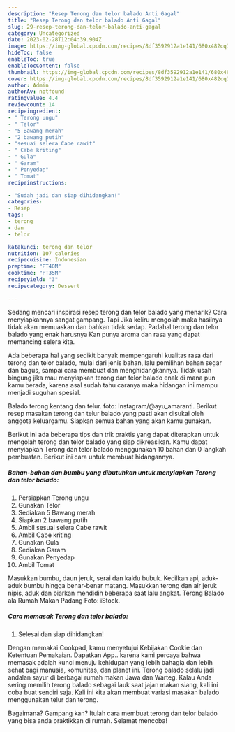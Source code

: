 ```yaml
---
description: "Resep Terong dan telor balado Anti Gagal"
title: "Resep Terong dan telor balado Anti Gagal"
slug: 29-resep-terong-dan-telor-balado-anti-gagal
category: Uncategorized
date: 2023-02-28T12:04:39.904Z
image: https://img-global.cpcdn.com/recipes/8df3592912a1e141/680x482cq70/terong-dan-telor-balado-foto-resep-utama.jpg
hideToc: false
enableToc: true
enableTocContent: false
thumbnail: https://img-global.cpcdn.com/recipes/8df3592912a1e141/680x482cq70/terong-dan-telor-balado-foto-resep-utama.jpg
cover: https://img-global.cpcdn.com/recipes/8df3592912a1e141/680x482cq70/terong-dan-telor-balado-foto-resep-utama.jpg
author: Admin
authorAv: notfound
ratingvalue: 4.4
reviewcount: 14
recipeingredient:
- " Terong ungu"
- " Telor"
- "5 Bawang merah"
- "2 bawang putih"
- "sesuai selera Cabe rawit"
- " Cabe kriting"
- " Gula"
- " Garam"
- " Penyedap"
- " Tomat"
recipeinstructions:

- "Sudah jadi dan siap dihidangkan!"
categories:
- Resep
tags:
- terong
- dan
- telor

katakunci: terong dan telor 
nutrition: 107 calories
recipecuisine: Indonesian
preptime: "PT40M"
cooktime: "PT35M"
recipeyield: "3"
recipecategory: Dessert

---
```



Sedang mencari inspirasi resep terong dan telor balado yang menarik? Cara menyiapkannya sangat gampang. Tapi Jika keliru mengolah maka hasilnya tidak akan memuaskan dan bahkan tidak sedap. Padahal terong dan telor balado yang enak harusnya Kan punya aroma dan rasa yang dapat memancing selera kita.


Ada beberapa hal yang sedikit banyak mempengaruhi kualitas rasa dari terong dan telor balado, mulai dari jenis bahan, lalu pemilihan bahan segar dan bagus, sampai cara membuat dan menghidangkannya. Tidak usah bingung jika mau menyiapkan terong dan telor balado enak di mana pun kamu berada, karena asal sudah tahu caranya maka hidangan ini mampu menjadi suguhan spesial.

Balado terong kentang dan telur. foto: Instagram/@ayu_amaranti. Berikut resep masakan terong dan telur balado yang pasti akan disukai oleh anggota keluargamu. Siapkan semua bahan yang akan kamu gunakan.


Berikut ini ada beberapa tips dan trik praktis yang dapat diterapkan untuk mengolah terong dan telor balado yang siap dikreasikan. Kamu dapat menyiapkan Terong dan telor balado menggunakan 10 bahan dan 0 langkah pembuatan. Berikut ini cara untuk membuat hidangannya.

<!--inarticleads1-->

##### Bahan-bahan dan bumbu yang dibutuhkan untuk menyiapkan Terong dan telor balado:

1. Persiapkan  Terong ungu
1. Gunakan  Telor
1. Sediakan 5 Bawang merah
1. Siapkan 2 bawang putih
1. Ambil sesuai selera Cabe rawit
1. Ambil  Cabe kriting
1. Gunakan  Gula
1. Sediakan  Garam
1. Gunakan  Penyedap
1. Ambil  Tomat


Masukkan bumbu, daun jeruk, serai dan kaldu bubuk. Kecilkan api, aduk-aduk bumbu hingga benar-benar matang. Masukkan terong dan air jeruk nipis, aduk dan biarkan mendidih beberapa saat lalu angkat. Terong Balado ala Rumah Makan Padang Foto: iStock. 

<!--inarticleads2-->

##### Cara memasak Terong dan telor balado:


1. Selesai dan siap dihidangkan!

Dengan memakai Cookpad, kamu menyetujui Kebijakan Cookie dan Ketentuan Pemakaian. Dapatkan App.. karena kami percaya bahwa memasak adalah kunci menuju kehidupan yang lebih bahagia dan lebih sehat bagi manusia, komunitas, dan planet ini. Terong balado selalu jadi andalan sayur di berbagai rumah makan Jawa dan Warteg. Kalau Anda sering memilih terong balado sebagai lauk saat jajan makan siang, kali ini coba buat sendiri saja. Kali ini kita akan membuat variasi masakan balado menggunakan telur dan terong. 

Bagaimana? Gampang kan? Itulah cara membuat terong dan telor balado yang bisa anda praktikkan di rumah. Selamat mencoba!
